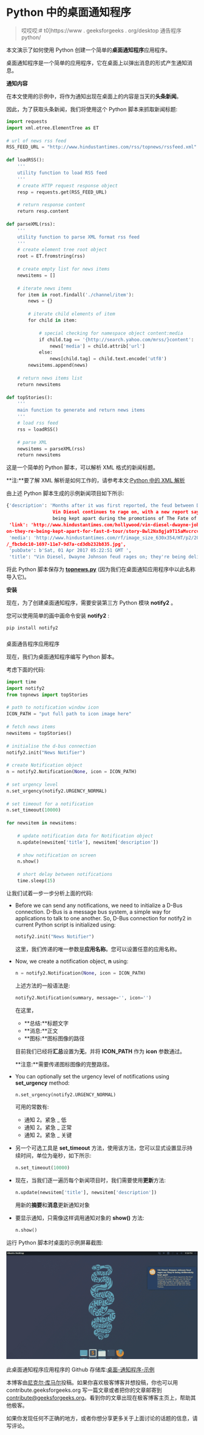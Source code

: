 # Python 中的桌面通知程序

> 哎哎哎:# t0]https://www . geeksforgeeks . org/desktop 通告程序 python/

本文演示了如何使用 Python 创建一个简单的**桌面通知程序**应用程序。

桌面通知程序是一个简单的应用程序，它在桌面上以弹出消息的形式产生通知消息。

**通知内容**

在本文使用的示例中，将作为通知出现在桌面上的内容是当天的**头条新闻**。

因此，为了获取头条新闻，我们将使用这个 Python 脚本来抓取新闻标题:

```py
import requests
import xml.etree.ElementTree as ET

# url of news rss feed
RSS_FEED_URL = "http://www.hindustantimes.com/rss/topnews/rssfeed.xml"    

def loadRSS():
    '''
    utility function to load RSS feed
    '''
    # create HTTP request response object
    resp = requests.get(RSS_FEED_URL)

    # return response content
    return resp.content

def parseXML(rss):
    '''
    utility function to parse XML format rss feed
    '''
    # create element tree root object
    root = ET.fromstring(rss)

    # create empty list for news items
    newsitems = []

    # iterate news items
    for item in root.findall('./channel/item'):
        news = {}

        # iterate child elements of item
        for child in item:

            # special checking for namespace object content:media
            if child.tag == '{http://search.yahoo.com/mrss/}content':
                news['media'] = child.attrib['url']
            else:
                news[child.tag] = child.text.encode('utf8')
        newsitems.append(news)

    # return news items list
    return newsitems

def topStories():
    '''
    main function to generate and return news items
    '''
    # load rss feed
    rss = loadRSS()

    # parse XML
    newsitems = parseXML(rss)
    return newsitems
```

这是一个简单的 Python 脚本，可以解析 XML 格式的新闻标题。

**注:**要了解 XML 解析是如何工作的，请参考本文:[Python 中的 XML 解析](https://www.geeksforgeeks.org/xml-parsing-python/)

由上述 Python 脚本生成的示例新闻项目如下所示:

```py
{'description': 'Months after it was first reported, the feud between Dwayne Johnson and 
                 Vin Diesel continues to rage on, with a new report saying that the two are 
                 being kept apart during the promotions of The Fate of the Furious.',
 'link': 'http://www.hindustantimes.com/hollywood/vin-diesel-dwayne-johnson-feud-rages-
on-they-re-being-kept-apart-for-fast-8-tour/story-Bwl2Nx8gja9T15aMvcrcvL.html',
 'media': 'http://www.hindustantimes.com/rf/image_size_630x354/HT/p2/2017/04/01/Pictures
/_fbcbdc10-1697-11e7-9d7a-cd3db232b835.jpg',
 'pubDate': b'Sat, 01 Apr 2017 05:22:51 GMT ',
 'title': "Vin Diesel, Dwayne Johnson feud rages on; they're being deliberately kept apart"} 
```

将此 Python 脚本保存为 [**topnews.py**](https://github.com/nikhilkumarsingh/Desktop-Notifier-Example/blob/master/topnews.py) (因为我们在桌面通知应用程序中以此名称导入它)。

**安装**

现在，为了创建桌面通知程序，需要安装第三方 Python 模块 **notify2** 。

您可以使用简单的画中画命令安装 **notify2** :

```py
pip install notify2 
```

### 

桌面通告程序应用程序

现在，我们为桌面通知程序编写 Python 脚本。

考虑下面的代码:

```py
import time
import notify2
from topnews import topStories

# path to notification window icon
ICON_PATH = "put full path to icon image here"

# fetch news items
newsitems = topStories()

# initialise the d-bus connection
notify2.init("News Notifier")

# create Notification object
n = notify2.Notification(None, icon = ICON_PATH)

# set urgency level
n.set_urgency(notify2.URGENCY_NORMAL)

# set timeout for a notification
n.set_timeout(10000)

for newsitem in newsitems:

    # update notification data for Notification object
    n.update(newsitem['title'], newsitem['description'])

    # show notification on screen
    n.show()

    # short delay between notifications
    time.sleep(15)
```

让我们试着一步一步分析上面的代码:

*   Before we can send any notifications, we need to initialize a D-Bus connection. D-Bus is a message bus system, a simple way for applications to talk to one another. So, D-Bus connection for notify2 in current Python script is initialized using:

    ```py
    notify2.init("News Notifier") 
    ```

    这里，我们传递的唯一参数是**应用名称**。您可以设置任意的应用名称。

*   Now, we create a notification object, **n** using:

    ```py
    n = notify2.Notification(None, icon = ICON_PATH) 
    ```

    上述方法的一般语法是:

    ```py
    notify2.Notification(summary, message='', icon='') 
    ```

    在这里，

    *   **总结:**标题文字
    *   **消息:**正文
    *   **图标:**图标图像的路径

    目前我们已经将**汇总**设置为**无**，并将 **ICON_PATH** 作为 **icon** 参数通过。

    **注意:**需要传递图标图像的完整路径。

*   You can optionally set the urgency level of notifications using **set_urgency** method:

    ```py
    n.set_urgency(notify2.URGENCY_NORMAL) 
    ```

    可用的常数有:

    *   通知 2。紧急 _ 低
    *   通知 2。紧急 _ 正常
    *   通知 2。紧急 _ 关键
*   另一个可选工具是 **set_timeout** 方法，使用该方法，您可以显式设置显示持续时间，单位为毫秒，如下所示:

    ```py
    n.set_timeout(10000) 
    ```

*   现在，当我们逐一遍历每个新闻项目时，我们需要使用**更新**方法:

    ```py
    n.update(newsitem['title'], newsitem['description'])
    ```

    用新的**摘要**和**消息**更新通知对象
*   要显示通知，只需像这样调用通知对象的 **show()** 方法:

    ```py
    n.show() 
    ```

运行 Python 脚本时桌面的示例屏幕截图:

![topnews1](img/bd7b640da42674a2fc5a5a75730ba8e0.png)

此桌面通知程序应用程序的 Github 存储库:[桌面-通知程序-示例](https://github.com/nikhilkumarsingh/Desktop-Notifier-Example)

本博客由[尼克尔·库马尔](https://www.facebook.com/nikhilksingh97)投稿。如果你喜欢极客博客并想投稿，你也可以用 contribute.geeksforgeeks.org 写一篇文章或者把你的文章邮寄到 contribute@geeksforgeeks.org。看到你的文章出现在极客博客主页上，帮助其他极客。

如果你发现任何不正确的地方，或者你想分享更多关于上面讨论的话题的信息，请写评论。